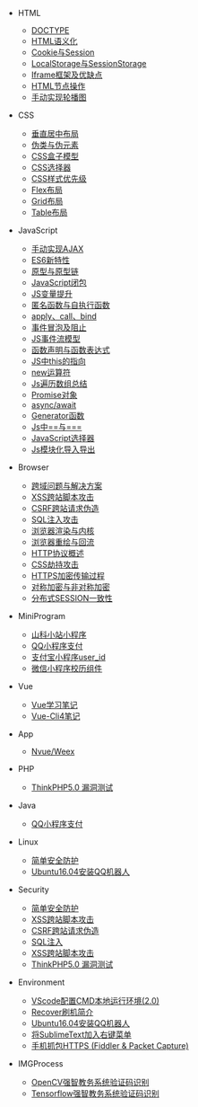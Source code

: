 * HTML
    * [DOCTYPE](HTML/DOCTYPE)
    * [HTML语义化](HTML/HTML语义化)
    * [Cookie与Session](HTML/Cookie与Session)
    * [LocalStorage与SessionStorage](HTML/LocalStorage与SessionStorage)
    * [Iframe框架及优缺点](HTML/Iframe框架及优缺点)
    * [HTML节点操作](HTML/HTML节点操作)
    * [手动实现轮播图](HTML/手动实现轮播图功能)

* CSS
    * [垂直居中布局](CSS/布局垂直居中)
    * [伪类与伪元素](CSS/伪类与伪元素)
    * [CSS盒子模型](CSS/CSS盒子模型)
    * [CSS选择器](CSS/CSS选择器)
    * [CSS样式优先级](CSS/CSS样式优先级)
    * [Flex布局](CSS/FLEX布局)
    * [Grid布局](CSS/GRID布局)
    * [Table布局](CSS/Table布局)

* JavaScript
    * [手动实现AJAX](JavaScript/手动实现AJAX)
    * [ES6新特性](JavaScript/ES6新特性)
    * [原型与原型链](JavaScript/原型与原型链)
    * [JavaScript闭包](JavaScript/JavaScript闭包)
    * [JS变量提升](JavaScript/JS变量提升)
    * [匿名函数与自执行函数](JavaScript/函数声明与函数表达式)
    * [apply、call、bind](JavaScript/apply、call、bind)
    * [事件冒泡及阻止](JavaScript/事件冒泡及阻止)
    * [JS事件流模型](JavaScript/JS事件流模型)
    * [函数声明与函数表达式](JavaScript/函数声明与函数表达式)
    * [JS中this的指向](JavaScript/JS中this的指向)
    * [new运算符](JavaScript/new运算符)
    * [Js遍历数组总结](JavaScript/Js遍历数组总结)
    * [Promise对象](JavaScript/Promise对象)
    * [async/await](JavaScript/async、await)
    * [Generator函数](JavaScript/Generator函数)
    * [Js中==与===](JavaScript/Js中==与===)
    * [JavaScript选择器](JavaScript/JavaScript选择器)
    * [Js模块化导入导出](JavaScript/Js模块化导入导出)

* Browser
    * [跨域问题与解决方案](Browser/跨域问题)
    * [XSS跨站脚本攻击](Browser/XSS跨站脚本攻击)
    * [CSRF跨站请求伪造](Browser/CSRF跨站请求伪造)
    * [SQL注入攻击](Browser/SQL注入)
    * [浏览器渲染与内核](Browser/浏览器渲染与内核)
    * [浏览器重绘与回流](Browser/浏览器重绘与回流)
    * [HTTP协议概述](Browser/HTTP协议概述)
    * [CSS劫持攻击](Browser/CSS劫持攻击)
    * [HTTPS加密传输过程](Browser/HTTPS加密传输过程)
    * [对称加密与非对称加密](Browser/对称加密与非对称加密)
    * [分布式SESSION一致性](Browser/分布式SESSION一致性)

* MiniProgram
    * [山科小站小程序](MiniProgram/跨域问题)
    * [QQ小程序支付](MiniProgram/QQ小程序支付)
    * [支付宝小程序user_id](MiniProgram/支付宝小程序user_id)
    * [微信小程序校历组件](MiniProgram/微信小程序校历组件)

* Vue
    * [Vue学习笔记](Vue/Vue学习笔记)
    * [Vue-Cli4笔记](Vue/Vue-Cli4笔记)

* App
    * [Nvue/Weex](App/NvueWeex)

* PHP
    * [ThinkPHP5.0 漏洞测试](PHP/ThinkPHP5.0漏洞测试)

* Java
    * [QQ小程序支付](Java/QQ小程序支付)

* Linux
    * [简单安全防护](Linux/简单安全防护)
    * [Ubuntu16.04安装QQ机器人](Linux/Ubuntu16.04安装QQ机器人)

* Security
    * [简单安全防护](Security/简单安全防护)
    * [XSS跨站脚本攻击](Security/XSS跨站脚本攻击)
    * [CSRF跨站请求伪造](Security/CSRF跨站请求伪造)
    * [SQL注入](Security/SQL注入)
    * [XSS跨站脚本攻击](Security/XSS跨站脚本攻击)
    * [ThinkPHP5.0 漏洞测试](Security/ThinkPHP5.0漏洞测试)

* Environment
    * [VScode配置CMD本地运行环境(2.0)](Environment/VScode配置CMD本地运行环境(2.0))
    * [Recover刷机简介](Environment/Recover刷机简介)
    * [Ubuntu16.04安装QQ机器人](Environment/Ubuntu16.04安装QQ机器人)
    * [将SublimeText加入右键菜单](Environment/将SublimeText加入右键菜单)
    * [手机抓包HTTPS (Fiddler & Packet Capture)](Environment/手机抓包HTTPS)

* IMGProcess
    * [OpenCV强智教务系统验证码识别](IMGProcess/强智教务系统验证码识别OpenCV)
    * [Tensorflow强智教务系统验证码识别](IMGProcess/强智教务系统验证码识别TensorflowCNN)